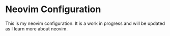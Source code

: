 # Neovim Configuration
This is my neovim configuration. It is a work in progress and will be updated as I learn more about neovim.

